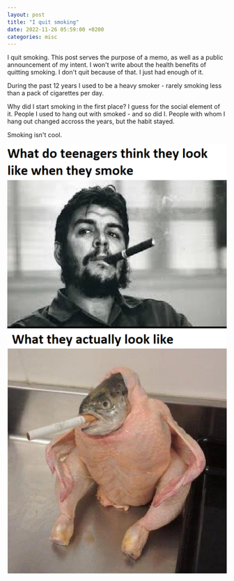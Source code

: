 ```yaml
---
layout: post
title: "I quit smoking"
date: 2022-11-26 05:59:00 +0200
categories: misc
---
```


I quit smoking. This post serves the purpose of a memo, as well as a public announcement of my intent. I won't write about the health benefits of quitting smoking. I don't quit because of that. I just had enough of it.

During the past 12 years I used to be a heavy smoker - rarely smoking less than a pack of cigarettes per day.

Why did I start smoking in the first place? I guess for the social element of it. People I used to hang out with smoked - and so did I. People with whom I hang out changed accross the years, but the habit stayed.

Smoking isn't cool.

![Smoking Meme](/assets/images/smoking-meme.png)

